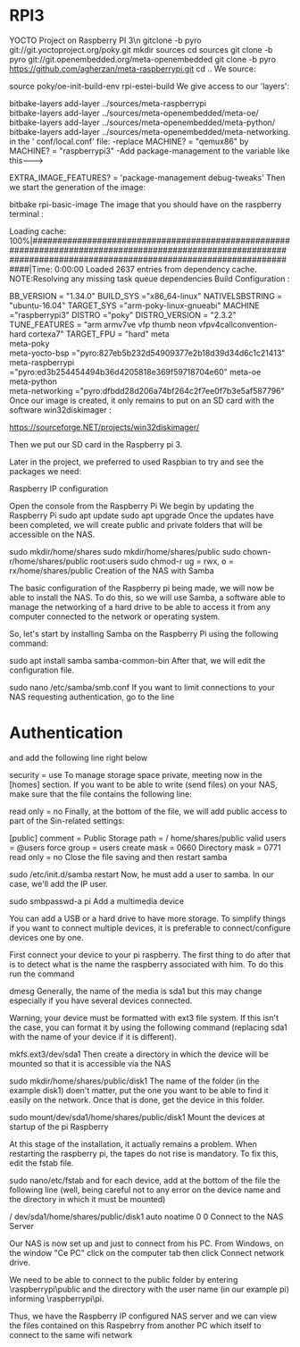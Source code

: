 # RPI3
YOCTO Project on Raspberry PI 3\n
gitclone -b pyro git://git.yoctoproject.org/poky.git
mkdir sources
cd sources
git clone -b pyro git://git.openembedded.org/meta-openembedded
git clone -b pyro https://github.com/agherzan/meta-raspberrypi.git
cd ..
We source:

source poky/oe-init-build-env rpi-estei-build
We give access to our 'layers':

bitbake-layers add-layer ../sources/meta-raspberrypi  
bitbake-layers add-layer ../sources/meta-openembedded/meta-oe/
bitbake-layers add-layer ../sources/meta-openembedded/meta-python/
bitbake-layers add-layer ../sources/meta-openembedded/meta-networking.
in the ' conf/local.conf' file: -replace MACHINE? = "qemux86" by MACHINE? = "raspberrypi3" -Add package-management to the variable like this--->

EXTRA_IMAGE_FEATURES? = 'package-management debug-tweaks'
Then we start the generation of the image:

bitbake rpi-basic-image
The image that you should have on the raspberry terminal :

Loading cache: 100%|########################################################################################################################################################################|Time: 0:00:00
Loaded 2637 entries from dependency cache.
NOTE:Resolving any missing task queue dependencies
Build Configuration :

BB_VERSION       = "1.34.0"
BUILD_SYS         ="x86_64-linux"
NATIVELSBSTRING   = "ubuntu-16.04"
TARGET_SYS        ="arm-poky-linux-gnueabi"
MACHINE           ="raspberrypi3"
DISTRO            ="poky"
DISTRO_VERSION    = "2.3.2"
TUNE_FEATURES     = "arm armv7ve vfp thumb neon vfpv4callconvention-hard cortexa7"
TARGET_FPU        = "hard"
meta             
meta-poky         
meta-yocto-bsp    ="pyro:827eb5b232d54909377e2b18d39d34d6c1c21413"
meta-raspberrypi  ="pyro:ed3b254454494b36d4205818e369f59718704e60"
meta-oe           
meta-python       
meta-networking   ="pyro:dfbdd28d206a74bf264c2f7ee0f7b3e5af587796"
Once our image is created, it only remains to put on an SD card with the software win32diskimager :

https://sourceforge.NET/projects/win32diskimager/

Then we put our SD card in the Raspberry pi 3.

Later in the project, we preferred to used Raspbian to try and see the packages we need:

Raspberry IP configuration

Open the console from the Raspberry Pi
We begin by updating the Raspberry Pi
sudo apt update
sudo apt upgrade
Once the updates have been completed, we will create public and private folders that will be accessible on the NAS.

sudo mkdir/home/shares
sudo mkdir/home/shares/public
sudo chown-r/home/shares/public root:users
sudo chmod-r ug = rwx, o = rx/home/shares/public
Creation of the NAS with Samba

The basic configuration of the Raspberry pi being made, we will now be able to install the NAS. To do this, so we will use Samba, a software able to manage the networking of a hard drive to be able to access it from any computer connected to the network or operating system.

So, let's start by installing Samba on the Raspberry Pi using the following command:

sudo apt install samba samba-common-bin
After that, we will edit the configuration file.

sudo nano /etc/samba/smb.conf
If you want to limit connections to your NAS requesting authentication, go to the line

# Authentication #
and add the following line right below

security = use
To manage storage space private, meeting now in the [homes] section. If you want to be able to write (send files) on your NAS, make sure that the file contains the following line:

read only = no
Finally, at the bottom of the file, we will add public access to part of the Sin-related settings:

[public]
comment = Public Storage
path = / home/shares/public
valid users = @users
force group = users
create mask = 0660
Directory mask = 0771
read only = no
Close the file saving and then restart samba

sudo /etc/init.d/samba restart
Now, he must add a user to samba. In our case, we'll add the IP user.

sudo smbpasswd-a pi
Add a multimedia device

You can add a USB or a hard drive to have more storage. To simplify things if you want to connect multiple devices, it is preferable to connect/configure devices one by one.

First connect your device to your pi raspberry. The first thing to do after that is to detect what is the name the raspberry associated with him. To do this run the command

dmesg
Generally, the name of the media is sda1 but this may change especially if you have several devices connected.

Warning, your device must be formatted with ext3 file system. If this isn't the case, you can format it by using the following command (replacing sda1 with the name of your device if it is different).

mkfs.ext3/dev/sda1
Then create a directory in which the device will be mounted so that it is accessible via the NAS

sudo mkdir/home/shares/public/disk1
The name of the folder (in the example disk1) doen't matter, put the one you want to be able to find it easily on the network. Once that is done, get the device in this folder.

sudo mount/dev/sda1/home/shares/public/disk1
Mount the devices at startup of the pi Raspberry

At this stage of the installation, it actually remains a problem. When restarting the raspberry pi, the tapes do not rise is mandatory. To fix this, edit the fstab file.

sudo nano/etc/fstab
and for each device, add at the bottom of the file the following line (well, being careful not to any error on the device name and the directory in which it must be mounted)

/ dev/sda1/home/shares/public/disk1 auto noatime 0 0
Connect to the NAS Server

Our NAS is now set up and just to connect from his PC. From Windows, on the window "Ce PC" click on the computer tab then click Connect network drive.

We need to be able to connect to the public folder by entering \\raspberrypi\public and the directory with the user name (in our example pi) informing \\raspberrypi\pi.

Thus, we have the Raspberry IP configured NAS server and we can view the files contained on this Raspebrry from another PC which itself to connect to the same wifi network


